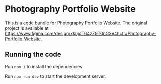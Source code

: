 
  # Photography Portfolio Website

  This is a code bundle for Photography Portfolio Website. The original project is available at https://www.figma.com/design/xkhjdT64zZ9T0nG3e4hctc/Photography-Portfolio-Website.

  ## Running the code

  Run `npm i` to install the dependencies.

  Run `npm run dev` to start the development server.
  